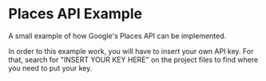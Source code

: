 # Places API Example
A small example of how Google's Places API can be implemented.

In order to this example work, you will have to insert your own API key.
For that, search for "INSERT YOUR KEY HERE" on the project files to find where you need to put your key.
